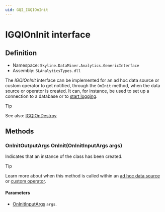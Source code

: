 ```yaml
---
uid: GQI_IGQIOnInit
---
```


# IGQIOnInit interface

## Definition

- Namespace: `Skyline.DataMiner.Analytics.GenericInterface`
- Assembly: `SLAnalyticsTypes.dll`

The *IGQIOnInit* interface can be implemented for an ad hoc data source or custom operator to get notified, through the `OnInit` method, when the data source or operator is created. It can, for instance, be used to set up a connection to a database or to [start logging](xref:GQI_Extensions_Logging).

> [!TIP]
> See also: [IGQIOnDestroy](xref:GQI_IGQIOnDestroy)

## Methods

### OnInitOutputArgs OnInit(OnInitInputArgs args)

Indicates that an instance of the class has been created.

> [!TIP]
> Learn more about when this method is called within an [ad hoc data source](xref:Ad_hoc_Life_cycle) or [custom operator](xref:CO_Life_cycle).

#### Parameters

- [OnInitInputArgs](xref:GQI_OnInitInputArgs) `args`.
